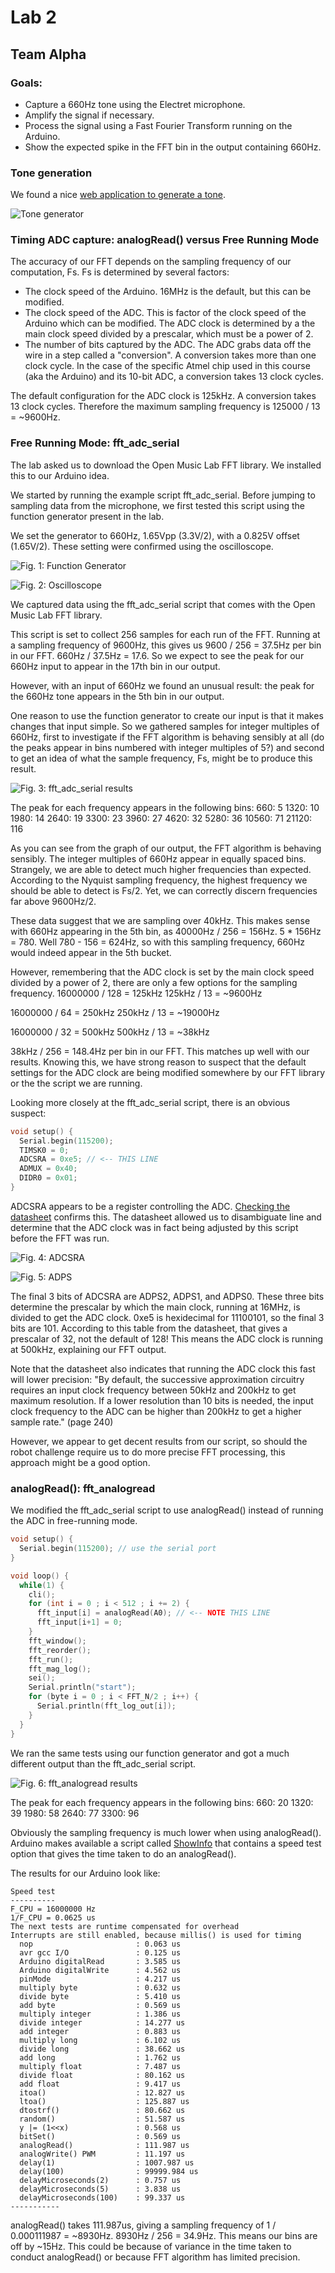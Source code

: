 # Lab 2
## Team Alpha

### Goals:
- Capture a 660Hz tone using the Electret microphone.
- Amplify the signal if necessary.
- Process the signal using a Fast Fourier Transform running on the Arduino.
- Show the expected spike in the FFT bin in the output containing 660Hz.

### Tone generation
We found a nice [web application to generate a tone](http://www.szynalski.com/tone-generator).

![Tone generator](images/tone_generator.png)

### Timing ADC capture: analogRead() versus Free Running Mode
The accuracy of our FFT depends on the sampling frequency of our computation, Fs. Fs is determined by several factors:
- The clock speed of the Arduino. 16MHz is the default, but this can be modified.
- The clock speed of the ADC. This is factor of the clock speed of the Arduino which can be modified. The ADC clock is determined by a the main clock speed divided by a prescalar, which must be a power of 2.
- The number of bits captured by the ADC. The ADC grabs data off the wire in a step called a "conversion". A conversion takes more than one clock cycle. In the case of the specific Atmel chip used in this course (aka the Arduino) and its 10-bit ADC, a conversion takes 13 clock cycles.

The default configuration for the ADC clock is 125kHz. A conversion takes 13 clock cycles. Therefore the maximum sampling frequency is 125000 / 13 = ~9600Hz.

### Free Running Mode: fft_adc_serial
The lab asked us to download the Open Music Lab FFT library. We installed this to our Arduino idea.

We started by running the example script fft_adc_serial. Before jumping to sampling data from the microphone, we first tested this script using the function generator present in the lab.

We set the generator to 660Hz, 1.65Vpp (3.3V/2), with a 0.825V offset (1.65V/2). These setting were confirmed using the oscilloscope.

![Fig. 1: Function Generator](images/func_generator.jpg)

![Fig. 2: Oscilloscope](images/scope.jpg)

We captured data using the fft_adc_serial script that comes with the Open Music Lab FFT library.

This script is set to collect 256 samples for each run of the FFT. Running at a sampling frequency of 9600Hz, this gives us 9600 / 256 = 37.5Hz per bin in our FFT. 660Hz / 37.5Hz = 17.6. So we expect to see the peak for our 660Hz input to appear in the 17th bin in our output.

However, with an input of 660Hz we found an unusual result: the peak for the 660Hz tone appears in the 5th bin in our output.

One reason to use the function generator to create our input is that it makes changes that input simple. So we gathered samples for integer multiples of 660Hz, first to investigate if the FFT algorithm is behaving sensibly at all (do the peaks appear in bins numbered with integer multiples of 5?) and second to get an idea of what the sample frequency, Fs, might be to produce this result.

![Fig. 3: fft_adc_serial results](images/fft_adc_serial.png)

The peak for each frequency appears in the following bins:
660: 5
1320: 10
1980: 14
2640: 19
3300: 23
3960: 27
4620: 32
5280: 36
10560: 71
21120: 116

As you can see from the graph of our output, the FFT algorithm is behaving sensibly. The integer multiples of 660Hz appear in equally spaced bins. Strangely, we are able to detect much higher frequencies than expected. According to the Nyquist sampling frequency, the highest frequency we should be able to detect is Fs/2. Yet, we can correctly discern frequencies far above 9600Hz/2.

These data suggest that we are sampling over 40kHz. This makes sense with 660Hz appearing in the 5th bin, as 40000Hz / 256 = 156Hz. 5 * 156Hz = 780. Well 780 - 156 = 624Hz, so with this sampling frequency, 660Hz would indeed appear in the 5th bucket.

However, remembering that the ADC clock is set by the main clock speed divided by a power of 2, there are only a few options for the sampling frequency.
16000000 / 128 = 125kHz
125kHz / 13 = ~9600Hz

16000000 / 64 = 250kHz
250kHz / 13 = ~19000Hz

16000000 / 32 = 500kHz
500kHz / 13 = ~38kHz

38kHz / 256 = 148.4Hz per bin in our FFT. This matches up well with our results. Knowing this, we have strong reason to suspect that the default settings for the ADC clock are being modified somewhere by our FFT library or the the script we are running.

Looking more closely at the fft_adc_serial script, there is an obvious suspect:

``` C
void setup() {
  Serial.begin(115200);
  TIMSK0 = 0;
  ADCSRA = 0xe5; // <-- THIS LINE
  ADMUX = 0x40;
  DIDR0 = 0x01;
}
```

ADCSRA appears to be a register controlling the ADC. [Checking the datasheet](http://www.atmel.com/images/Atmel-8271-8-bit-AVR-Microcontroller-ATmega48A-48PA-88A-88PA-168A-168PA-328-328P_datasheet_Complete.pdf) confirms this. The datasheet allowed us to disambiguate line and determine that the ADC clock was in fact being adjusted by this script before the FFT was run.

![Fig. 4: ADCSRA](images/adcsra.png)

![Fig. 5: ADPS](images/adps.png)

The final 3 bits of ADCSRA are ADPS2, ADPS1, and ADPS0. These three bits determine the prescalar by which the main clock, running at 16MHz, is divided to get the ADC clock. 0xe5 is hexidecimal for 11100101, so the final 3 bits are 101. According to this table from the datasheet, that gives a prescalar of 32, not the default of 128! This means the ADC clock is running at 500kHz, explaining our FFT output.

Note that the datasheet also indicates that running the ADC clock this fast will lower precision: "By default, the successive approximation circuitry requires an input clock frequency between 50kHz and 200kHz to get maximum resolution. If a lower resolution than 10 bits is needed, the input clock frequency to the ADC can be higher than 200kHz to get a higher sample rate." (page 240)

However, we appear to get decent results from our script, so should the robot challenge require us to do more precise FFT processing, this approach might be a good option.

### analogRead(): fft_analogread

We modified the fft_adc_serial script to use analogRead() instead of running the ADC in free-running mode.

```C
void setup() {
  Serial.begin(115200); // use the serial port
}

void loop() {
  while(1) {
    cli();
    for (int i = 0 ; i < 512 ; i += 2) {
      fft_input[i] = analogRead(A0); // <-- NOTE THIS LINE
      fft_input[i+1] = 0;
    }
    fft_window();
    fft_reorder();
    fft_run();
    fft_mag_log();
    sei();
    Serial.println("start");
    for (byte i = 0 ; i < FFT_N/2 ; i++) {
      Serial.println(fft_log_out[i]);
    }
  }
}
```

We ran the same tests using our function generator and got a much different output than the fft_adc_serial script.

![Fig. 6: fft_analogread results](images/fft_analogread.png)

The peak for each frequency appears in the following bins:
660: 20
1320: 39
1980: 58
2640: 77
3300: 96

Obviously the sampling frequency is much lower when using analogRead(). Arduino makes available a script called [ShowInfo](https://playground.arduino.cc/Main/ShowInfo) that contains a speed test option that gives the time taken to do an analogRead().

The results for our Arduino look like:
```
Speed test
----------
F_CPU = 16000000 Hz
1/F_CPU = 0.0625 us
The next tests are runtime compensated for overhead
Interrupts are still enabled, because millis() is used for timing
  nop                       : 0.063 us
  avr gcc I/O               : 0.125 us
  Arduino digitalRead       : 3.585 us
  Arduino digitalWrite      : 4.562 us
  pinMode                   : 4.217 us
  multiply byte             : 0.632 us
  divide byte               : 5.410 us
  add byte                  : 0.569 us
  multiply integer          : 1.386 us
  divide integer            : 14.277 us
  add integer               : 0.883 us
  multiply long             : 6.102 us
  divide long               : 38.662 us
  add long                  : 1.762 us
  multiply float            : 7.487 us
  divide float              : 80.162 us
  add float                 : 9.417 us
  itoa()                    : 12.827 us
  ltoa()                    : 125.887 us
  dtostrf()                 : 80.662 us
  random()                  : 51.587 us
  y |= (1<<x)               : 0.568 us
  bitSet()                  : 0.569 us
  analogRead()              : 111.987 us
  analogWrite() PWM         : 11.197 us
  delay(1)                  : 1007.987 us
  delay(100)                : 99999.984 us
  delayMicroseconds(2)      : 0.757 us
  delayMicroseconds(5)      : 3.838 us
  delayMicroseconds(100)    : 99.337 us
-----------
```

analogRead() takes 111.987us, giving a sampling frequency of 1 / 0.000111987 = ~8930Hz. 8930Hz / 256 = 34.9Hz. This means our bins are off by ~15Hz. This could be because of variance in the time taken to conduct analogRead() or because FFT algorithm has limited precision.
